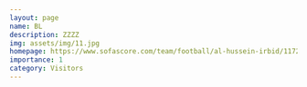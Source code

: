 ```yaml
---
layout: page
name: BL
description: ZZZZ
img: assets/img/11.jpg
homepage: https://www.sofascore.com/team/football/al-hussein-irbid/117204
importance: 1
category: Visitors
---
```

